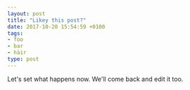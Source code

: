 ```yaml
---
layout: post
title: "Likey this post?"
date: 2017-10-20 15:54:59 +0100 
tags:
- foo
- bar
- hàir
type: post
---
```


Let's set what happens now. We'll come back and edit it too.

